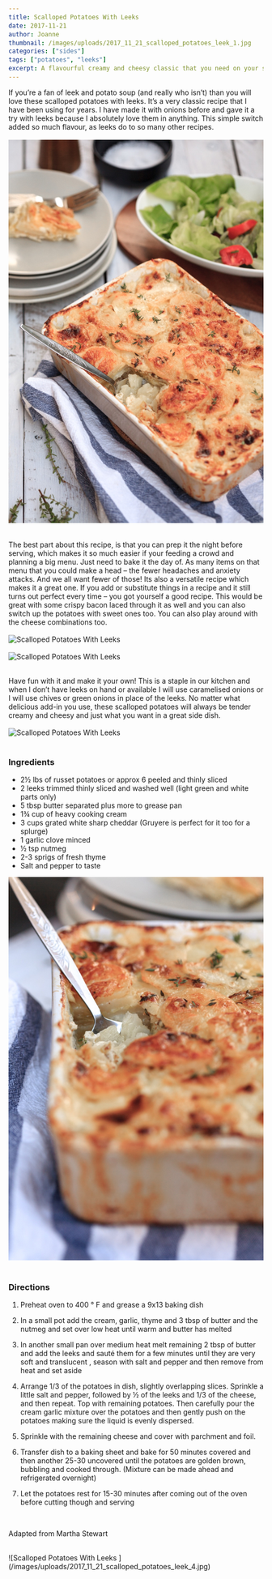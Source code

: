 ```yaml
---
title: Scalloped Potatoes With Leeks
date: 2017-11-21
author: Joanne
thumbnail: /images/uploads/2017_11_21_scalloped_potatoes_leek_1.jpg
categories: ["sides"]
tags: ["potatoes", "leeks"]
excerpt: A flavourful creamy and cheesy classic that you need on your sides menu
---
```


If you’re  a fan of leek and potato soup (and really who isn’t) than you will love these scalloped potatoes with leeks. It’s a very classic recipe that I have been using for years.  I have made it with onions before and gave it a try with leeks because I absolutely love them in anything. This simple switch added so much flavour, as leeks do to so many other recipes.
<br>
<br>
![Scalloped Potatoes With Leeks ](/images/uploads/2017_11_21_scalloped_potatoes_leek_2.jpg)
<br>
<br>

The best part about this recipe, is that you can prep it the night before serving, which makes it so much easier if your feeding a crowd and planning a big menu.  Just need to bake it the day of. As many items on that menu that you could make a head &ndash; the fewer headaches and anxiety attacks. And we all want fewer of those! Its also a versatile recipe which makes it a great one. If you add or substitute things in a recipe and it still turns out perfect every time &ndash; you got yourself a good recipe. This would be great with some crispy bacon laced through it as well and you can also switch up the potatoes with sweet ones too. You can also play around with the cheese combinations too.
<br>
<br>
![Scalloped Potatoes With Leeks ](/images/uploads/2017_11_21_scalloped_potatoes_leek_5.jpg)
<br>
<br>
![Scalloped Potatoes With Leeks ](/images/uploads/2017_11_21_scalloped_potatoes_leek_6.jpg)
<br>
<br>

Have fun with it and make it your own! This is a staple in our kitchen and when I don’t have leeks on hand or available I will use caramelised onions or I will use chives or green onions in place of the leeks. No matter what delicious add-in you use, these scalloped potatoes will always be tender creamy and cheesy and just what you want in a great side dish.
<br>
<br>
![Scalloped Potatoes With Leeks ](/images/uploads/2017_11_21_scalloped_potatoes_leek_7.jpg)
<br>
<br>

### Ingredients

* 2&frac12; lbs of russet potatoes or approx 6 peeled and thinly sliced
* 2 leeks trimmed thinly sliced and washed well (light green and white parts only)
* 5 tbsp butter separated plus more to grease pan
* 1&frac34; cup of heavy cooking cream
* 3 cups grated white sharp cheddar (Gruyere is perfect for it too for a splurge)
* 1 garlic clove minced
* &frac12; tsp nutmeg
* 2-3 sprigs of fresh thyme
* Salt and pepper to taste  

![Scalloped Potatoes With Leeks ](/images/uploads/2017_11_21_scalloped_potatoes_leek_3.jpg)
<br>
<br>

### Directions

1. Preheat oven to 400 &deg; F and grease a 9x13 baking dish

1. In a small pot add the cream, garlic, thyme and 3 tbsp of butter and the nutmeg and set over low heat until warm and butter has melted

1. In another small pan over medium heat melt remaining 2 tbsp of butter and add the leeks and sauté them for a few minutes until they are very soft and translucent , season with salt and pepper and then remove from heat and set aside

1. Arrange 1/3 of the potatoes in dish, slightly overlapping slices. Sprinkle a little salt and pepper, followed by &frac12; of the leeks and 1/3 of the cheese, and then repeat. Top with remaining potatoes.  Then carefully pour the cream garlic mixture over the potatoes and then gently push on the potatoes making sure the liquid is evenly dispersed.

1. Sprinkle with the remaining cheese and cover with parchment and foil.

1. Transfer dish to a baking sheet and bake for 50 minutes covered and then another 25-30 uncovered until the potatoes are golden brown, bubbling and cooked through. (Mixture can be made ahead and refrigerated overnight)

1. Let the potatoes rest for 15-30 minutes after coming out of the oven before cutting though and serving
<br>

Adapted from Martha Stewart

<br>
![Scalloped Potatoes With Leeks ](/images/uploads/2017_11_21_scalloped_potatoes_leek_4.jpg)
